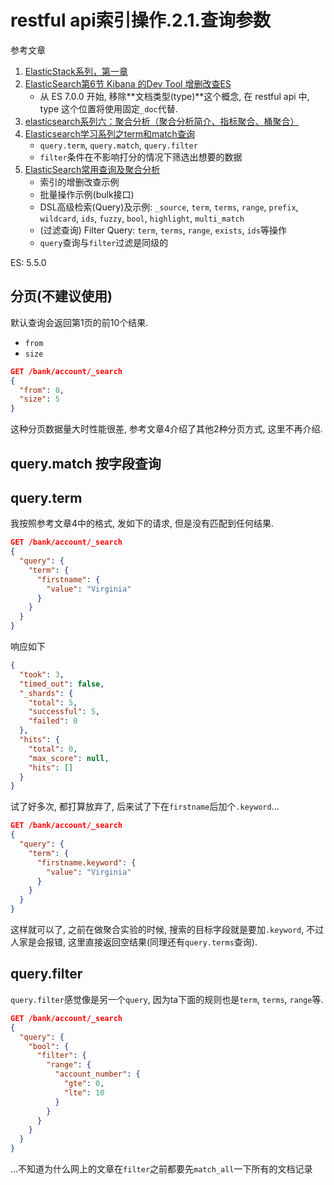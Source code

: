 # restful api索引操作.2.1.查询参数

参考文章

1. [ElasticStack系列，第一章](https://blog.csdn.net/LeeDemoOne/article/details/103165610)
2. [ElasticSearch第6节 Kibana 的Dev Tool 增删改查ES](https://www.jianshu.com/p/21007d1011ad)
    - 从 ES 7.0.0 开始, 移除**文档类型(type)**这个概念, 在 restful api 中, type 这个位置将使用固定`_doc`代替.
3. [elasticsearch系列六：聚合分析（聚合分析简介、指标聚合、桶聚合）](https://www.cnblogs.com/leeSmall/p/9215909.html)
4. [Elasticsearch学习系列之term和match查询](https://www.cnblogs.com/chadiandianwenrou/archive/2004/01/13/6427100.html)
    - `query.term`, `query.match`, `query.filter`
    - `filter`条件在不影响打分的情况下筛选出想要的数据
5. [ElasticSearch常用查询及聚合分析](https://zhuanlan.zhihu.com/p/183816335)
    - 索引的增删改查示例
    - 批量操作示例(bulk接口)
    - DSL高级检索(Query)及示例: `_source`, `term`, `terms`, `range`, `prefix`, `wildcard`, `ids`, `fuzzy`, `bool`, `highlight`, `multi_match`
    - (过滤查询) Filter Query: `term`, `terms`, `range`, `exists`, `ids`等操作
    - `query`查询与`filter`过滤是同级的

ES: 5.5.0

## 分页(不建议使用)

默认查询会返回第1页的前10个结果.

- `from`
- `size`

```json
GET /bank/account/_search
{
  "from": 0,
  "size": 5
}
```

这种分页数据量大时性能很差, 参考文章4介绍了其他2种分页方式, 这里不再介绍.

## query.match 按字段查询

## query.term

我按照参考文章4中的格式, 发如下的请求, 但是没有匹配到任何结果.

```json
GET /bank/account/_search
{
  "query": {
    "term": {
      "firstname": {
        "value": "Virginia"
      }
    }
  }
}
```

响应如下

```json
{
  "took": 3,
  "timed_out": false,
  "_shards": {
    "total": 5,
    "successful": 5,
    "failed": 0
  },
  "hits": {
    "total": 0,
    "max_score": null,
    "hits": []
  }
}
```

试了好多次, 都打算放弃了, 后来试了下在`firstname`后加个`.keyword`...

```json
GET /bank/account/_search
{
  "query": {
    "term": {
      "firstname.keyword": {
        "value": "Virginia"
      }
    }
  }
}
```

这样就可以了, 之前在做聚合实验的时候, 搜索的目标字段就是要加`.keyword`, 不过人家是会报错, 这里直接返回空结果(同理还有`query.terms`查询).

## query.filter 

`query.filter`感觉像是另一个`query`, 因为ta下面的规则也是`term`, `terms`, `range`等.

```json
GET /bank/account/_search
{
  "query": {
    "bool": {
      "filter": {
        "range": {
          "account_number": {
            "gte": 0,
            "lte": 10
          }
        }
      }
    }
  }
}
```

...不知道为什么网上的文章在`filter`之前都要先`match_all`一下所有的文档记录

